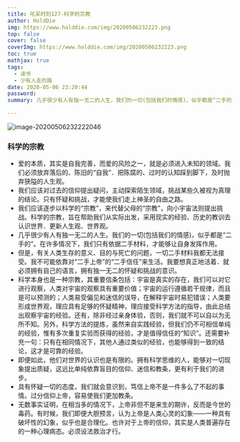 ```yaml
---
title: 吼呆时刻127-科学的宗教
author: HoldDie
img: https://www.holddie.com/img/20200506232223.png 
top: false
cover: false
coverImg: https://www.holddie.com/img/20200506232223.png
toc: true
mathjax: true
tags:
  - 读书
  - 少有人走的路
date: 2020-05-06 23:20:44
password:
summary: 几乎很少有人有独一无二的人生，我们的一切(包括我们的情感)，似乎都是“二手的”。

---
```


![image-20200506232222046](https://www.holddie.com/img/20200506232223.png)

### 科学的宗教

- 爱的本质，其实是自我完善，而爱的风险之一，就是必须进入未知的领域。我们必须放弃落后的、陈旧的“自我”．把陈腐的、过时的认知踩到脚下，及时抛弃狭隘的人生观。
- 我们应该对过去的信仰提出疑问，主动探索陌生领域，挑战某些久被视为真理的结论。只有怀疑和挑战，才能使我们走上神圣的自由之路。
- 我们应该逐步以科学的“宗教”，来代替父母的“宗教”，向小宇宙法则提出挑战。科学的宗教，旨在帮助我们从实际出发，采用现实的经验、历史的教训去认识世界．更新人生观、世界观。
- 几乎很少有人有独一无二的人生。我们的一切(包括我们的情感)，似乎都是“二手的”。在许多情况下，我们只有依据二手材料，才能够让自身发挥作用。
- 但是，有关人类生存的意义、目的与死亡的问题，一切二手材料我都无法接受。我不可能依靠对“二手上帝”的“二手信任”来生活。我要想真正地活着．就必须拥有自己的语言，拥有独一无二的怀疑和挑战的意识。
- 科学本身也是一种宗教，其重要信条包括：宇宙是真实的存在，我们可以对它进行观察，人类对宇宙的观察具有重要价值；宇宙的运行遵循若干规律，而且是可以预测的；人类易受偏见和迷信的误导，在解释宇宙时易犯错误；人类要形成世界观，理应具有足够的怀疑精神，理应接受科学方法的指导，由此总结出观察宇宙的经验。还有，除非经过亲身体验，否则，我们就不可以自以为无所不知。另外，科学方法的提炼，虽然来自实践经验，但我们仍不可相信单纯的经验，惟有多次重复实验而获得的经验，才是值得信任的“知识”。还需要补充一句：只有在相同情况下，其他人通过类似的经验，也能够得到一致的结论，这才是可靠的经验。
- 即便如此，他们对世界的认识也是有限的。拥有科学思维的人，能够对一切现象提出质疑，这远比单纯依靠盲目的信仰、迷信和教条，更有利于我们的进步。
- 具有怀疑一切的态度，我们就会意识到，笃信上帝不是一件多么了不起的事情。过分信仰上帝，容易使我们更加教条。
- 无数事实证明，在相当多的情况下，上帝非但不是来生的期许，反而是今世的毒药。有时候，我们即便大胆预言，认为上帝是人类心灵的幻象——一种具有破坏性的幻象，似乎也是合理化。也许对于上帝的信仰，其实是人类普遍存在的一种心理病态。必须设法救治才行。